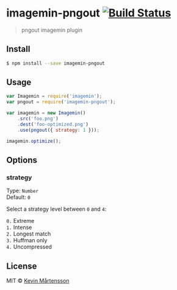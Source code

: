 # imagemin-pngout [![Build Status](http://img.shields.io/travis/imagemin/imagemin-pngout.svg?style=flat)](https://travis-ci.org/imagemin/imagemin-pngout)

> pngout imagemin plugin


## Install

```bash
$ npm install --save imagemin-pngout
```


## Usage

```js
var Imagemin = require('imagemin');
var pngout = require('imagemin-pngout');

var imagemin = new Imagemin()
	.src('foo.png')
	.dest('foo-optimized.png')
	.use(pngout({ strategy: 1 }));

imagemin.optimize();
```


## Options

### strategy

Type: `Number`  
Default: `0`

Select a strategy level between `0` and `4`:

`0.` Extreme  
`1.` Intense  
`2.` Longest match  
`3.` Huffman only  
`4.` Uncompressed  

## License

MIT © [Kevin Mårtensson](https://github.com/kevva)
